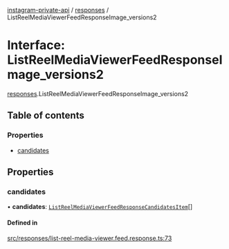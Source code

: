 [instagram-private-api](../../README.md) / [responses](../../modules/responses.md) / ListReelMediaViewerFeedResponseImage_versions2

# Interface: ListReelMediaViewerFeedResponseImage\_versions2

[responses](../../modules/responses.md).ListReelMediaViewerFeedResponseImage_versions2

## Table of contents

### Properties

- [candidates](ListReelMediaViewerFeedResponseImage_versions2.md#candidates)

## Properties

### candidates

• **candidates**: [`ListReelMediaViewerFeedResponseCandidatesItem`](ListReelMediaViewerFeedResponseCandidatesItem.md)[]

#### Defined in

[src/responses/list-reel-media-viewer.feed.response.ts:73](https://github.com/Nerixyz/instagram-private-api/blob/b3351b9/src/responses/list-reel-media-viewer.feed.response.ts#L73)
